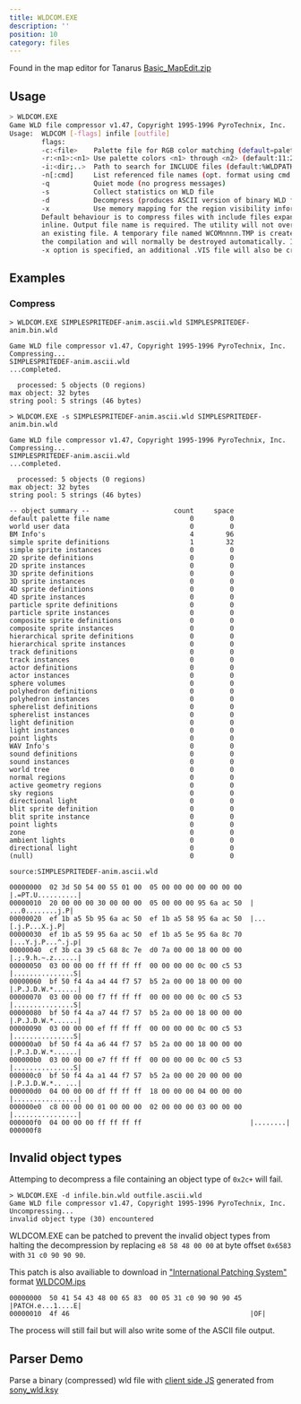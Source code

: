 ```yaml
---
title: WLDCOM.EXE
description: ''
position: 10
category: files
---
```


Found in the map editor for Tanarus [Basic_MapEdit.zip](/tanarus/map-editor)

## Usage

```bash
> WLDCOM.EXE
Game WLD file compressor v1.47, Copyright 1995-1996 PyroTechnix, Inc.
Usage:  WLDCOM [-flags] infile [outfile]
        flags:
        -c:<file>    Palette file for RGB color matching (default=palette.bmp)
        -r:<n1>:<n1> Use palette colors <n1> through <n2> (default:11:246)
        -i:<dir;..>  Path to search for INCLUDE files (default:%WLDPATH%)
        -n[:cmd]     List referenced file names (opt. format using cmd string)
        -q           Quiet mode (no progress messages)
        -s           Collect statistics on WLD file
        -d           Decompress (produces ASCII version of binary WLD file)
        -x           Use memory mapping for the region visibility information
        Default behaviour is to compress files with include files expanded
        inline. Output file name is required. The utility will not overwrite
        an existing file. A temporary file named WCOMnnnn.TMP is created during
        the compilation and will normally be destroyed automatically. If the
        -x option is specified, an additional .VIS file will also be created.
```

## Examples

### Compress

<code-group>
  <code-block label="command" active>

  ```
  > WLDCOM.EXE SIMPLESPRITEDEF-anim.ascii.wld SIMPLESPRITEDEF-anim.bin.wld

  Game WLD file compressor v1.47, Copyright 1995-1996 PyroTechnix, Inc.
  Compressing...
  SIMPLESPRITEDEF-anim.ascii.wld
  ...completed.

    processed: 5 objects (0 regions)
  max object: 32 bytes
  string pool: 5 strings (46 bytes)
  ```

  </code-block>
  <code-block label="stats">

  ```
  > WLDCOM.EXE -s SIMPLESPRITEDEF-anim.ascii.wld SIMPLESPRITEDEF-anim.bin.wld

  Game WLD file compressor v1.47, Copyright 1995-1996 PyroTechnix, Inc.
  Compressing...
  SIMPLESPRITEDEF-anim.ascii.wld
  ...completed.

    processed: 5 objects (0 regions)
  max object: 32 bytes
  string pool: 5 strings (46 bytes)

  -- object summary --                     count     space
  default palette file name                    0         0
  world user data                              0         0
  BM Info's                                    4        96
  simple sprite definitions                    1        32
  simple sprite instances                      0         0
  2D sprite definitions                        0         0
  2D sprite instances                          0         0
  3D sprite definitions                        0         0
  3D sprite instances                          0         0
  4D sprite definitions                        0         0
  4D sprite instances                          0         0
  particle sprite definitions                  0         0
  particle sprite instances                    0         0
  composite sprite definitions                 0         0
  composite sprite instances                   0         0
  hierarchical sprite definitions              0         0
  hierarchical sprite instances                0         0
  track definitions                            0         0
  track instances                              0         0
  actor definitions                            0         0
  actor instances                              0         0
  sphere volumes                               0         0
  polyhedron definitions                       0         0
  polyhedron instances                         0         0
  spherelist definitions                       0         0
  spherelist instances                         0         0
  light definition                             0         0
  light instances                              0         0
  point lights                                 0         0
  WAV Info's                                   0         0
  sound definitions                            0         0
  sound instances                              0         0
  world tree                                   0         0
  normal regions                               0         0
  active geometry regions                      0         0
  sky regions                                  0         0
  directional light                            0         0
  blit sprite definition                       0         0
  blit sprite instance                         0         0
  point lights                                 0         0
  zone                                         0         0
  ambient lights                               0         0
  directional light                            0         0
  (null)                                       0         0
  ```

  </code-block>
  <code-block label="ascii">

  ```c[SIMPLESPRITEDEF-anim.ascii.wld]
  source:SIMPLESPRITEDEF-anim.ascii.wld
  ```

  </code-block>
  <code-block label="bin">

  ```hexdump[SIMPLESPRITEDEF-anim.bin.wld]
  00000000  02 3d 50 54 00 55 01 00  05 00 00 00 00 00 00 00  |.=PT.U..........|
  00000010  20 00 00 00 30 00 00 00  05 00 00 00 95 6a ac 50  | ...0........j.P|
  00000020  ef 1b a5 5b 95 6a ac 50  ef 1b a5 58 95 6a ac 50  |...[.j.P...X.j.P|
  00000030  ef 1b a5 59 95 6a ac 50  ef 1b a5 5e 95 6a 8c 70  |...Y.j.P...^.j.p|
  00000040  cf 3b ca 39 c5 68 8c 7e  d0 7a 00 00 18 00 00 00  |.;.9.h.~.z......|
  00000050  03 00 00 00 ff ff ff ff  00 00 00 00 0c 00 c5 53  |...............S|
  00000060  bf 50 f4 4a a4 44 f7 57  b5 2a 00 00 18 00 00 00  |.P.J.D.W.*......|
  00000070  03 00 00 00 f7 ff ff ff  00 00 00 00 0c 00 c5 53  |...............S|
  00000080  bf 50 f4 4a a7 44 f7 57  b5 2a 00 00 18 00 00 00  |.P.J.D.W.*......|
  00000090  03 00 00 00 ef ff ff ff  00 00 00 00 0c 00 c5 53  |...............S|
  000000a0  bf 50 f4 4a a6 44 f7 57  b5 2a 00 00 18 00 00 00  |.P.J.D.W.*......|
  000000b0  03 00 00 00 e7 ff ff ff  00 00 00 00 0c 00 c5 53  |...............S|
  000000c0  bf 50 f4 4a a1 44 f7 57  b5 2a 00 00 20 00 00 00  |.P.J.D.W.*.. ...|
  000000d0  04 00 00 00 df ff ff ff  18 00 00 00 04 00 00 00  |................|
  000000e0  c8 00 00 00 01 00 00 00  02 00 00 00 03 00 00 00  |................|
  000000f0  04 00 00 00 ff ff ff ff                           |........|
  000000f8
  ```

  </code-block>
</code-group>

## Invalid object types

Attemping to decompress a file containing an object type of `0x2c+` will fail.

```
> WLDCOM.EXE -d infile.bin.wld outfile.ascii.wld
Game WLD file compressor v1.47, Copyright 1995-1996 PyroTechnix, Inc.
Uncompressing...
invalid object type (30) encountered
```

WLDCOM.EXE can be patched to prevent the invalid object types from halting the decompression by replacing `e8 58 48 00 00` at byte offset `0x6583` with `31 c0 90 90 90`.

This patch is also availiable to download in ["International Patching System"](http://justsolve.archiveteam.org/wiki/IPS_(binary_patch_format)) format [WLDCOM.ips](/files/WLDCOM.ips)

  ```hexdump[WLDCOM.ips]
00000000  50 41 54 43 48 00 65 83  00 05 31 c0 90 90 90 45  |PATCH.e...1....E|
00000010  4f 46                                             |OF|
  ```

The process will still fail but will also write some of the ASCII file output.

## Parser Demo

Parse a binary (compressed) wld file with [client side JS](/kaitai/js-parsers#sonywldjs) generated from [sony_wld.ksy](/kaitai/structs#sony_wldksy)

<wld-file></wld-file>
